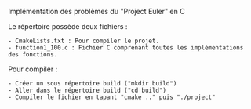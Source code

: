 Implémentation des problèmes du "Project Euler" en C

Le répertoire possède deux fichiers :

    - CmakeLists.txt : Pour compiler le projet.
    - function1_100.c : Fichier C comprenant toutes les implémentations des fonctions.


Pour compiler :

    - Créer un sous répertoire build ("mkdir build")
    - Aller dans le répertoire build ("cd build")
    - Compiler le fichier en tapant "cmake .." puis "./project" 